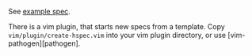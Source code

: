 See [example spec](https://github.com/sol/hspec-shouldbe/blob/master/example/Spec.hs).

There is a vim plugin, that starts new specs from a template.  Copy
`vim/plugin/create-hspec.vim` into your vim plugin directory, or use
[vim-pathogen][pathogen].

[vim-pathogen]: https://github.com/tpope/vim-pathogen
